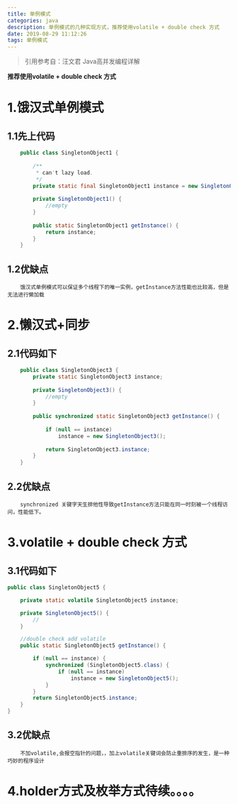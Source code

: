 ```yaml
---
title: 单例模式
categories: java
description: 单例模式的几种实现方式，推荐使用volatile + double check 方式
date: 2019-08-29 11:12:26
tags: 单例模式
---
```

> 引用参考自：汪文君 Java高并发编程详解

 **推荐使用volatile + double check 方式**
# 1.饿汉式单例模式
## 1.1先上代码
```java
    public class SingletonObject1 {
    
        /**
         * can't lazy load.
         */
        private static final SingletonObject1 instance = new SingletonObject1();
    
        private SingletonObject1() {
            //empty
        }
    
        public static SingletonObject1 getInstance() {
            return instance;
        }
    }
```
## 1.2优缺点
```
    饿汉式单例模式可以保证多个线程下的唯一实例，getInstance方法性能也比较高，但是无法进行懒加载
```
# 2.懒汉式+同步
## 2.1代码如下
```java
    public class SingletonObject3 {
        private static SingletonObject3 instance;
    
        private SingletonObject3() {
            //empty
        }
    
        public synchronized static SingletonObject3 getInstance() {
    
            if (null == instance)
                instance = new SingletonObject3();
    
            return SingletonObject3.instance;
        }
    }
```
## 2.2优缺点 
```
    synchronized 关键字天生排他性导致getInstance方法只能在同一时刻被一个线程访问，性能低下。
```
<!--more-->
# 3.volatile + double check 方式
## 3.1代码如下
```java
public class SingletonObject5 {

    private static volatile SingletonObject5 instance;

    private SingletonObject5() {
        //
    }

    //double check add volatile
    public static SingletonObject5 getInstance() {

        if (null == instance) {
            synchronized (SingletonObject5.class) {
                if (null == instance)
                    instance = new SingletonObject5();
            }
        }
        return SingletonObject5.instance;
    }
}

```
## 3.2优缺点
```
    不加volatile,会报空指针的问题，，加上volatile关键词会防止重排序的发生，是一种巧妙的程序设计
```
# 4.holder方式及枚举方式待续。。。。